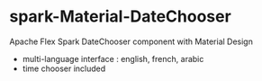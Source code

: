 # spark-Material-DateChooser
Apache Flex Spark DateChooser component with Material Design
- multi-language interface : english, french, arabic
- time chooser included
